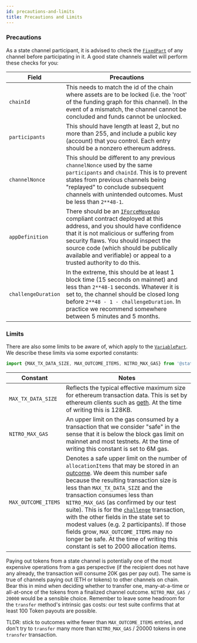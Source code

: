 ```yaml
---
id: precautions-and-limits
title: Precautions and Limits
---
```


### Precautions

As a state channel participant, it is advised to check the [`FixedPart`](./execute-state-transitions#fixed-and-variable-parts) of any channel before participating in it. A good state channels wallet will perform these checks for you:

| Field               | Precautions                                                                                                                                                                                                                                                                                                                                                 |
| ------------------- | ----------------------------------------------------------------------------------------------------------------------------------------------------------------------------------------------------------------------------------------------------------------------------------------------------------------------------------------------------------- |
| `chainId`           | This needs to match the id of the chain where assets are to be locked (i.e. the 'root' of the funding graph for this channel). In the event of a mismatch, the channel cannot be concluded and funds cannot be unlocked.                                                                                                                                    |
| `participants`      | This should have length at least 2, but no more than 255, and include a public key (account) that you control. Each entry should be a nonzero ethereum address.                                                                                                                                                                                             |
| `channelNonce`      | This should be different to any previous `channelNonce` used by the same `participants` and `chainId`. This is to prevent states from previous channels being "replayed" to conclude subsequent channels with unintended outcomes. Must be less than `2**48-1`.                                                                                             |
| `appDefinition`     | There should be an [`IForceMoveApp`](../../contract-api/natspec/IForceMoveApp) compliant contract deployed at this address, and you should have confidence that it is not malicious or suffering from security flaws. You should inspect the source code (which should be publically available and verifiable) or appeal to a trusted authority to do this. |
| `challengeDuration` | In the extreme, this should be at least 1 block time (15 seconds on mainnet) and less than `2**48-1` seconds. Whatever it is set to, the channel should be closed long before `2**48 - 1 - challengeDuration`. In practice we recommend somewhere between 5 minutes and 5 months.                                                                           |

### Limits

There are also some limits to be aware of, which apply to the [`VariablePart`](./execute-state-transitions#fixed-and-variable-parts). We describe these limits via some exported constants:

```typescript
import {MAX_TX_DATA_SIZE, MAX_OUTCOME_ITEMS, NITRO_MAX_GAS} from '@statechannels/nitro-protocol';
```

| Constant            | Notes                                                                                                                                                                                                                                                                                                                                                                                                                                                                                                                                                                                                                                          |
| ------------------- | ---------------------------------------------------------------------------------------------------------------------------------------------------------------------------------------------------------------------------------------------------------------------------------------------------------------------------------------------------------------------------------------------------------------------------------------------------------------------------------------------------------------------------------------------------------------------------------------------------------------------------------------------- |
| `MAX_TX_DATA_SIZE`  | Reflects the typical effective maximum size for ethereum transaction data. This is set by ethereum clients such as [geth](https://github.com/ethereum/go-ethereum). At the time of writing this is 128KB.                                                                                                                                                                                                                                                                                                                                                                                                                                      |
| `NITRO_MAX_GAS`     | An upper limit on the gas consumed by a transaction that we consider "safe" in the sense that it is below the block gas limit on mainnet and most testnets. At the time of writing this constant is set to 6M gas.                                                                                                                                                                                                                                                                                                                                                                                                                             |
| `MAX_OUTCOME_ITEMS` | Denotes a safe upper limit on the number of `allocationItems` that may be stored in an [outcome](./outcomes#outcomes-that-allocate). We deem this number safe because the resulting transaction size is less than `MAX_TX_DATA_SIZE` and the transaction consumes less than `NITRO_MAX_GAS` (as confirmed by our test suite). This is for the [`challenge`](../../contract-api/natspec/ForceMove#challenge) transaction, with the other fields in the state set to modest values (e.g. 2 participants). If those fields grow, `MAX_OUTCOME_ITEMS` may no longer be safe. At the time of writing this constant is set to 2000 allocation items. |

Paying out tokens from a state channel is potentially one of the most expensive operations from a gas perspective (if the recipient does not have any already, the transaction will consume 20K gas per pay out). The same is true of channels paying out (ETH or tokens) to other channels on chain. Bear this in mind when deciding whether to transfer one, many-at-a-time or all-at-once of the tokens from a finalized channel outcome. `NITRO_MAX_GAS / 20000` would be a sensible choice. Remember to leave some headroom for the `transfer` method's intrinsic gas costs: our test suite confirms that at least 100 Token payouts are possible.

TLDR: stick to outcomes withe fewer than `MAX_OUTCOME_ITEMS` entries, and don't try to `transfer` many more than `NITRO_MAX_GAS` / 20000 tokens in one `transfer` transaction.
